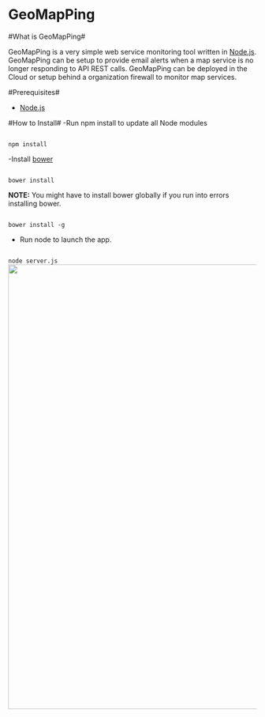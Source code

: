 GeoMapPing
==========

#What is GeoMapPing#

GeoMapPing is a very simple web service monitoring tool written in <a href="http://nodejs.org">Node.js</a>.  GeoMapPing can be setup to provide email alerts when a map service is no longer responding to API REST calls.  GeoMapPing can be deployed in the Cloud or setup behind a organization firewall to monitor map services.  

#Prerequisites#

* <a href="http://nodejs.org/download/">Node.js</a>


#How to Install#
-Run npm install to update all Node modules

<code>
npm install
</code>

-Install <a href="https://github.com/bower/bower">bower</a>

<code>
bower install
</code>

<B>NOTE:</B> You might have to install bower globally if you run into errors installing bower.

<code>
bower install -g
</code>

- Run node to launch the app.

<code>
node server.js
</code>

<img src="http://geopublic.s3.amazonaws.com/GeoMapPing_Landing.png" width="900px"/>
